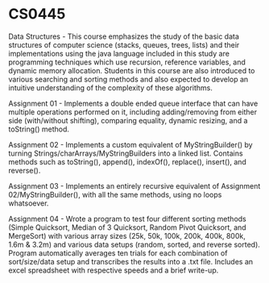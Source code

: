 # CS0445
Data Structures - This course emphasizes the study of the basic data structures of computer science (stacks, queues, trees, lists) and their implementations using the java language included in this study are programming techniques which use recursion, reference variables, and dynamic memory allocation. Students in this course are also introduced to various searching and sorting methods and also expected to develop an intuitive understanding of the complexity of these algorithms.


Assignment 01 - Implements a double ended queue interface that can have multiple operations performed on it, including adding/removing from either side (with/without shifting), comparing equality, dynamic resizing, and a toString() method.

Assignment 02 - Implements a custom equivalent of MyStringBuilder() by turning Strings/charArrays/MyStringBuilders into a linked list. Contains methods such as toString(), append(), indexOf(), replace(), insert(), and reverse().

Assignment 03 - Implements an entirely recursive equivalent of Assignment 02/MyStringBuilder(), with all the same methods, using no loops whatsoever.

Assignment 04 - Wrote a program to test four different sorting methods (Simple Quicksort, Median of 3 Quicksort, Random Pivot Quicksort, and MergeSort) with various array sizes (25k, 50k, 100k, 200k, 400k, 800k, 1.6m & 3.2m) and various data setups (random, sorted, and reverse sorted). Program automatically averages ten trials for each combination of sort/size/data setup and transcribes the results into a .txt file. Includes an excel spreadsheet with respective speeds and a brief write-up.

